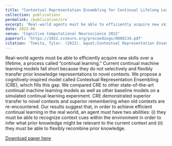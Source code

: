 ```yaml
---
title: "Contextual Representation Ensembling for Continual Lifelong Learning"
collection: publications
permalink: /publication/cre
excerpt: 'Real-world agents must be able to efficiently acquire new skills over a lifetime, a process called “continual learning.” Current continual machine learning models fall short because they do not selectively and flexibly transfer prior knowledge representations to novel contexts. We propose a cognitively-inspired model called Contextual Representation Ensembling (CRE), which fills this gap. We compared CRE to other state-of-the-art continual machine learning models as well as other baseline models on a simulated continual learning experiment. CRE demonstrated superior transfer to novel contexts and superior remembering when old contexts are re-encountered. Our results suggest that, in order to achieve efficient continual learning in the real world, an agent must have two abilities: (i) they must be able to recognize context cues within the environment in order to infer what prior knowledge might be relevant to the current context and (ii) they must be able to flexibly recombine prior knowledge.'
date: 2022-06
venue: 'Cognitive Computational Neuroscience 2022'
paperurl: 'https://2022.ccneuro.org/proceedings/0000134.pdf'
citation: 'Tomita, Tyler. (2022). &quot;Contextual Representation Ensembling.&quot; <i>Conference on Cognitive Computational Neuroscience 2022</i>.'
---
```

Real-world agents must be able to efficiently acquire new skills over a lifetime, a process called “continual learning.” Current continual machine learning models fall short because they do not selectively and flexibly transfer prior knowledge representations to novel contexts. We propose a cognitively-inspired model called Contextual Representation Ensembling (CRE), which fills this gap. We compared CRE to other state-of-the-art continual machine learning models as well as other baseline models on a simulated continual learning experiment. CRE demonstrated superior transfer to novel contexts and superior remembering when old contexts are re-encountered. Our results suggest that, in order to achieve efficient continual learning in the real world, an agent must have two abilities: (i) they must be able to recognize context cues within the environment in order to infer what prior knowledge might be relevant to the current context and (ii) they must be able to flexibly recombine prior knowledge.

[Download paper here](https://2022.ccneuro.org/proceedings/0000134.pdf)
